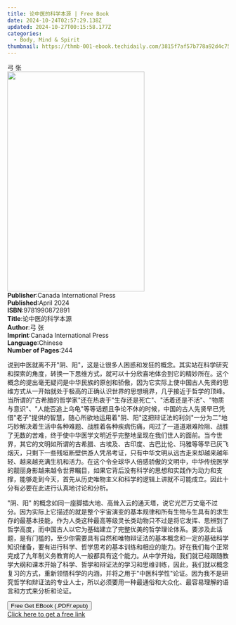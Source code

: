 ```yaml
---
title: 论中医的科学本源 | Free Book
date: 2024-10-24T02:57:29.138Z
updated: 2024-10-27T00:15:58.177Z
categories:
  - Body, Mind & Spirit
thumbnail: https://thmb-001-ebook.techidaily.com/3815f7af57b778a92d4c756f1db1e058ff099eadf91ef9f14f3a07e57ec015e6.jpg
---
```

<main id="book-container">
  <div class="flex flex-col">
    <div class="book-brief flex-1 py-6 px-4 sm:p-6 md:py-10 md:px-8">
      <!-- brief-->
      <div class="book-brief-main">弓 张</div>
    </div>
    <div
      class="book-meta-info flex-1 grid gap-4 col-start-1 col-end-3 row-start-1 sm:mb-6 sm:grid-cols-4 lg:gap-6 lg:col-start-2 lg:row-end-6 lg:row-span-6 lg:mb-0"
    >
      <div
        class="book-meta-info-left place-content-center mt-4 p-4 text-sm leading-6 col-start-2 col-span-2 dark:text-slate-400"
      >
        <img
          class="w-full h-500 object-cover rounded-lg sm:h-255 sm:col-span-2 lg:col-span-full"
          src="https://img-001-ebook.techidaily.com/a4b94ca44cdb6661984e63aaec451d7deeb051ac75641056bb597c75ab87e793.jpg"
          alt=""
          width="312"
          height="500"
        />
      </div>
      <div
        class="book-meta-info-right mt-2 col-start-1 row-start-2 col-span-3 self-center"
      >
        <!-- meta data  -->
        <div class="flex flex-col px-4 md:px-8">
          <div class="flex-1">
            <strong>Publisher</strong>:<span class="px-2"
              >Canada International Press</span
            >
          </div>
          <div class="flex-1">
            <strong>Published</strong>:<span class="px-2">April 2024</span>
          </div>
          <div class="flex-1">
            <strong>ISBN</strong>:<span class="px-2">9781990872891</span>
          </div>
          <div class="flex-1">
            <strong>Title</strong>:<span class="px-2">论中医的科学本源</span>
          </div>
          <div class="flex-1">
            <strong>Author</strong>:<span class="px-2">弓 张</span>
          </div>
          <div class="flex-1">
            <strong>Imprint</strong>:<span class="px-2"
              >Canada International Press</span
            >
          </div>
          <div class="flex-1">
            <strong>Language</strong>:<span class="px-2">Chinese</span>
          </div>
          <div class="flex-1">
            <strong>Number of Pages</strong>:<span class="px-2">244</span>
          </div>
        </div>
      </div>
    </div>
    <div class="book-description flex-1 py-6 px-4 sm:p-6 md:py-10 md:px-8">
      <div class="book-description-main">
        <div accordion-content="" id="description">
          <p>
            说到中医就离不开"阴、阳"，这是让很多人困惑和发狂的概念。其实站在科学研究和探索的⻆度，转换一下思维方式，就可以十分欣喜地体会到它的精妙所在。这个概念的提出毫无疑问是中华⺠族的原创和骄傲，因为它实际上使中国古人先贤的思维方式从一开始就处于极高的正确认识世界的思想境界，几乎接近于哲学的顶峰。当所谓的"古希腊的哲学家"还在热衷于"生存还是死亡"、"活着还是不活"、"物质与意识"、"人能否追上乌⻳"等等话题且争论不休的时候，中国的古人先贤早已凭借"老子"提供的智慧，随心所欲地运用着"阴、阳"这把辩证法的利剑"一分为二"地巧妙解决着生活中各种难题、战胜着各种疾病伤痛，闯过了一道道艰难险阻、战胜了无数的苦难，终于使中华医学文明近乎完整地呈现在我们世人的面前。当今世界，其它的文明如所谓的古希腊、古埃及、古印度、古巴⽐伦、玛雅等等早已灰⻜烟灭，只剩下一些残垣断壁供游人凭吊考证，只有中华文明从远古走来却越来越年轻、越来越充满生机和活力。在这个令全球华人倍感骄傲的文明中，中华传统医学的靓丽身影越来越令世界瞩目，如果它背后没有科学的思想和实践作为动力和支撑，能够走到今天，首先从历史唯物主义和科学的逻辑上讲就不可能成立。因此十分有必要在此进行认真地讨论和分析。
          </p>
          <p>
            "阴、阳"
            的概念如同一座脚插大地、高耸入云的通天塔，说它光芒万丈毫不过分。因为实际上它描述的就是整个宇宙演变的基本规律和所有生物与生具有的求生存的最基本技能，作为人类这种最高等级灵⻓类动物只不过是将它发挥、思辨到了哲学高度，而中国古人以它为基础建立了完整优美的哲学理论体系。要涉及此话题，是有⻔槛的，⾄少你需要具有自然和唯物辩证法的基本概念和一定的基础科学知识储备，要有进行科学、哲学思考的基本训练和相应的能力。好在我们每个正常完成了九年制义务教育的人一般都具有这个能力。从中学开始，我们就已经跟随教学大纲和课本开始了科学、哲学和辩证法的学习和思维训练，因此，我们就以概念复习的方式，重新领悟科学的内涵，并将之用于"中医科学性"论证。因为我不是研究哲学和辩证法的专业人士，所以必须要用一种最通俗和大众化、最容易理解的语言和方式来分析和论证。
          </p>
        </div>
        <div class="accordion-fader"></div>
      </div>
    </div>
    <div class="book-excerpts flex-1 py-6 px-4 sm:p-6 md:py-10 md:px-8"></div>
    <div
      class="book-about-author flex-1 py-6 px-4 sm:p-6 md:py-10 md:px-8"
    ></div>
    <div class="book-free-get flex-1 py-6 px-4 sm:p-6 md:py-10 md:px-8">
      <button
        id="btn-free-get"
        class="bg-blue-500 hover:bg-blue-700 text-white font-bold py-2 px-4 rounded"
      >
        Free Get EBook (.PDF/.epub)
      </button>
      <div id="countdown-display" class="px-2 text-lg mt-2"></div>
      <a
        id="free-link"
        class="hidden bg-blue-500 hover:bg-blue-700 text-white font-bold py-2 px-4 rounded"
        href="https://www.ebooks.com/en-us/book/211309840/ebook/unknown/"
        target="_blank"
        >Click here to get a free link</a
      >
    </div>
    <script>
      let countdownTime = 0;
      let countdownInterval = null;
      document
        .getElementById('btn-free-get')
        .addEventListener('click', startCountdown);
      function startCountdown() {
        countdownTime = new Date().getTime() + 60000 * 3;
        countdownInterval = setInterval(updateCountdown, 1000);
        document.getElementById('btn-free-get').disabled = true;
        document
          .getElementById('btn-free-get')
          .classList.add('bg-gray-500', 'cursor-not-allowed');
      }
      function updateCountdown() {
        let currentTime = new Date().getTime();
        let timeLeft = countdownTime - currentTime;
        let secondsLeft = Math.floor(timeLeft / 1000);
        document.getElementById('countdown-display').innerHTML =
          `Remaining time: ${secondsLeft} seconds.`;
        if (secondsLeft <= 0) {
          clearInterval(countdownInterval);
          document.getElementById('btn-free-get').classList.add('hidden');
          document.getElementById('free-link').classList.remove('hidden');
          document.getElementById('countdown-display').innerHTML = '';
        }
      }
    </script>
  </div>
</main>

<ins class="adsbygoogle"
      style="display:block"
      data-ad-client="ca-pub-7571918770474297"
      data-ad-slot="8358498916"
      data-ad-format="auto"
      data-full-width-responsive="true"></ins>
    